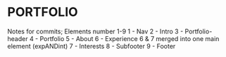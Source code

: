 # PORTFOLIO

Notes for commits;
Elements number 1-9
1 - Nav
2 - Intro
3 - Portfolio-header
4 - Portfolio
5 - About
    6 - Experience
6 & 7 merged into one main element (expANDint)
    7 - Interests
8 - Subfooter
9 - Footer
